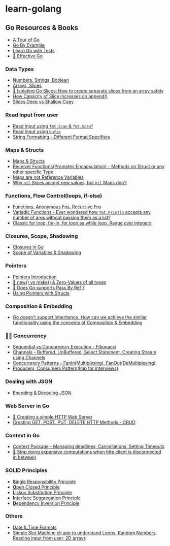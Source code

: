 # learn-golang

## Go Resources & Books

- [A Tour of Go][def8]
- [Go By Example][def9]
- [Learn Go with Tests][def10]
- [🌻 Effective Go][def11]

### Data Types

- [Numbers, Strings, Boolean][def3]
- [Arrays, Slices][def16]
- [🌻 Isolating Go Slices: How to create separate slices from an array safely][def26]
- [How Capacity of Slice increases on append()][def16]
- [Slices Deep vs Shallow Copy][def17]

### Read Input from user

- [Read Input using `fmt.Scan` & `fmt.Scanf`][def24]
- [Read Input using `bufio`][def24]
- [String Formatting - Different Format Specifiers][def24]

### Maps & Structs

- [Maps & Structs][def19]
- [Receiver Functions(Promotes Encapsulation) - Methods on Struct or any other specific Type][def29]
- [Maps are not Reference Variables][def18]
- [Why `nil` Slices accept new values, but `nil` Maps don't][def25]

### Functions, Flow Control(loops, if-else)

- [Functions, Anonymous Fns, Recursive Fns][def2]
- [Variadic Functions - Ever wondered how `fmt.Println` accepts any number of args without passing them as a list?][def22]
- [Classic for loop, for-in, for loop as while loop, Range over integers][def15]

### Closures, Scope, Shadowing

- [Closures in Go][def]
- [Scope of Variables & Shadowing][def23]

### Pointers

- [Pointers Introduction][def12]
- [🌻 new() vs make() & Zero-Values of all types][def20]
- [🌻 Does Go supports Pass By Ref ?][def14]
- [Using Pointers with Structs][def13]

### Composition & Embedding

- [Go doesn't support Inheritance. How can we achieve the similar functionality using the concepts of Composition & Embedding][def21]

### 🌻🌻 Concurrency

- [Sequential vs Concurrency Execution - Fibonacci][def4]
- [Channels - Buffered, UnBuffered, Select Statement, Creating Stream using Channels][def34]
- [Concurrency Patterns - FanIn(Multiplexing), FanOut(DeMultiplexing)][def30]
- [Producers, Consumers Pattern(Imp for interviews)][def31]

### Dealing with JSON

- [Encoding & Decoding JSON][def5]

### Web Server in Go

- [🌻 Creating a simple HTTP Web Server][def6]
- [Creating GET, POST, PUT, DELETE HTTP Methods - CRUD][def7]

### Context in Go

- [Context Package - Managing deadlines, Cancellations, Setting Timeouts][def32]
- [🌻 Stop doing expensive computations when http client is disconnected in between][def33]

### SOLID Principles

- [**S**ingle Responsibility Principle](SOLID-Principles)
- [**O**pen Closed Principle](SOLID-Principles)
- [**L**iskov Substitution Principle](SOLID-Principles)
- [**I**nterface Seggregation Principle](SOLID-Principles)
- [**D**ependency Inversion Principle](SOLID-Principles)

### Others

- [Date & Time Formats][def27]
- [Simple Slot Machine cli app to understand Loops, Random Numbers, Reading input from user, 2D arrays][def28]

[def]: basics/03Closures
[def2]: basics/01FunctionsAndFlowControl/functions.go
[def3]: basics/00DataTypes/datatypes.go
[def4]: basics/10Concurrency/04ConcurrencyParallelism/con_vs_parallel.go
[def5]: advanced/00-json/json.go
[def6]: advanced/01-simple-web-server
[def7]: advanced/02-go-mux-pro
[def8]: https://go.dev/tour/welcome/1
[def9]: https://gobyexample.com
[def10]: https://quii.gitbook.io/learn-go-with-tests
[def11]: https://go.dev/doc/effective_go
[def12]: basics/08Pointers/pointers.go
[def13]: basics/08Pointers/pointers_with_struct.go
[def14]: basics/08Pointers/pass_by_val_vs_ref.go
[def15]: basics/01FunctionsAndFlowControl/flow_control.go
[def16]: basics/04ArraysAndSlices/arrays_slices.go
[def17]: basics/04ArraysAndSlices/slices_deep_copy_shallow_copy.go
[def18]: basics/05StructsAndMaps/maps_are_not_ref_variables.go
[def19]: basics/05StructsAndMaps/structs_maps.go
[def20]: basics/08Pointers/new_vs_make.go
[def21]: basics/09Composition&Embedding/README.md
[def22]: basics/01FunctionsAndFlowControl/variadic_functions.go
[def23]: basics/03Closures/scope.go
[def24]: basics/00DataTypes/read_input.go
[def25]: basics/05StructsAndMaps/README.md
[def26]: basics/04ArraysAndSlices/README.md
[def27]: advanced/04-time/main.go
[def28]: advanced/09-simple-slot-machine
[def29]: basics/05StructsAndMaps/receiver_functions.go
[def30]: basics/10Concurrency/05ConcurrencyPatterns
[def31]: basics/10Concurrency/06ProducerConsumerPatterns
[def32]: basics/12Context/
[def33]: basics/12Context/context_http_usecase.go
[def34]: basics/10Concurrency/02channels
